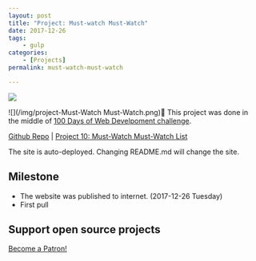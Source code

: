 ```yaml
---
layout: post
title: "Project: Must-watch Must-Watch"
date: 2017-12-26
tags: 
	- gulp
categories: 
	- [Projects]
permalink: must-watch-must-watch

---
```


<a href="http://mustwatch.yingjiehu.com"><img src="https://img.shields.io/badge/Must-Watch-ff69b4.svg" style="border:0px;"></a>

<!-- more -->
![](/img/project-Must-Watch Must-Watch.png)
This project was done in the middle of [100 Days of Web Develpoment challenge](/100-Days-Of-Web-Development-Round-1/).

[Github Repo](https://github.com/huyingjie/must-watch-must-watch) | [Project 10: Must-Watch Must-Watch List](http://mustwatch.yingjiehu.com/)

The site is auto-deployed. Changing README.md will change the site.

## Milestone

* The website was published to internet. (2017-12-26 Tuesday)
* First pull

## Support open source projects

<a href="https://www.patreon.com/bePatron?u=9003086" data-patreon-widget-type="become-patron-button">Become a Patron!</a><script async src="https://c6.patreon.com/becomePatronButton.bundle.js"></script>